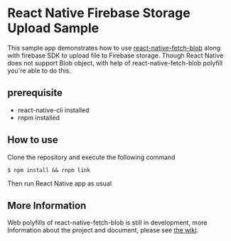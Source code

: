 # React Native Firebase Storage Upload Sample

This sample app demonstrates how to use [react-native-fetch-blob](https://github.com/wkh237/react-native-fetch-blob)
along with firebase SDK to upload file to Firebase storage. Though React
Native does not support Blob object, with help of react-native-fetch-blob
polyfill you're able to do this.

## prerequisite

- react-native-cli installed
- rnpm installed

## How to use

Clone the repository and execute the following command

```
$ npm install && rnpm link
```

Then run React Native app as usual

## More Information

Web polyfills of react-native-fetch-blob is still in development, more Information
about the project and document, please see [the wiki](https://github.com/wkh237/react-native-fetch-blob/wiki/Web-API-Polyfills-(work-in-progress)).
